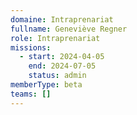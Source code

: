 ```yaml
---
domaine: Intraprenariat
fullname: Geneviève Regner
role: Intraprenariat
missions:
  - start: 2024-04-05
    end: 2024-07-05
    status: admin
memberType: beta
teams: []
---
```

